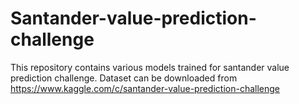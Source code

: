 # Santander-value-prediction-challenge
This repository contains various models trained for santander value prediction challenge. 
Dataset can be downloaded from https://www.kaggle.com/c/santander-value-prediction-challenge

